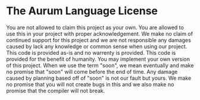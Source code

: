 # The Aurum Language License
You are not allowed to claim this project as your own. You are allowed to use this in your project with proper acknowledgement.
We make no claim of continued support for this project and we are not responsible any damages caused by lack any knowledge or common sense when using our project.
This code is provided as-is and no warrenty is provided. This code is provided for the benefit of humanity.
You may implement your own version of this project. When we use the term "soon", we mean eventually and make no promise that "soon" will
come before the end of time. Any damage caused by planning based off of "soon" is not our fault but yours. We make no promise that
you will not create bugs in this and we also make no promise that the compiler will not break.
